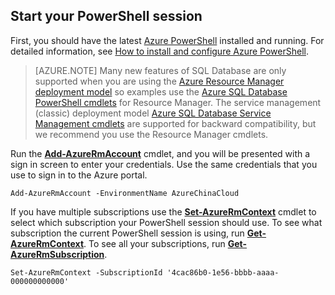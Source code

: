 
## Start your PowerShell session
First, you should have the latest [Azure PowerShell](https://msdn.microsoft.com/zh-cn/library/mt619274\(v=azure.300\).aspx) installed and running. For detailed information, see [How to install and configure Azure PowerShell](/documentation/articles/powershell-install-configure/).


>[AZURE.NOTE] Many new features of SQL Database are only supported when you are using the [Azure Resource Manager deployment model](/documentation/articles/resource-group-overview/) so examples use the [Azure SQL Database PowerShell cmdlets](https://msdn.microsoft.com/zh-cn/library/azure/mt574084\(v=azure.300\).aspx) for Resource Manager. The service management (classic) deployment model [Azure SQL Database Service Management cmdlets](https://msdn.microsoft.com/zh-cn/library/azure/dn546723\(v=azure.300\).aspx) are supported for backward compatibility, but we recommend you use the Resource Manager cmdlets. 


Run the [**Add-AzureRmAccount**](https://msdn.microsoft.com/zh-cn/library/azure/mt619267\(v=azure.300\).aspx) cmdlet, and you will be presented with a sign in screen to enter your credentials. Use the same credentials that you use to sign in to the Azure portal.

	Add-AzureRmAccount -EnvironmentName AzureChinaCloud

If you have multiple subscriptions use the [**Set-AzureRmContext**](https://msdn.microsoft.com/zh-cn/library/azure/mt619263\(v=azure.300\).aspx) cmdlet to select which subscription your PowerShell session should use. To see what subscription the current PowerShell session is using, run [**Get-AzureRmContext**](https://msdn.microsoft.com/zh-cn/library/azure/mt619265\(v=azure.300\).aspx). To see all your subscriptions, run [**Get-AzureRmSubscription**](https://msdn.microsoft.com/zh-cn/library/azure/mt619284\(v=azure.300\).aspx).

	Set-AzureRmContext -SubscriptionId '4cac86b0-1e56-bbbb-aaaa-000000000000'

